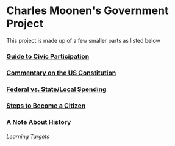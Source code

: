 # Charles Moonen's Government Project
This project is made up of a few smaller parts as listed below
### [Guide to Civic Participation](gcp)
### [Commentary on the US Constitution](constitution.html)
### [Federal vs. State/Local Spending](spending)
### [Steps to Become a Citizen](naturalization.png)
### [A Note About History](history_note)
###### [Learning Targets](https://docs.google.com/spreadsheets/d/12xm5sCL3GwFP8RiO1GV6YRNmMoXdV0DWeTqp_3G9A5g/edit?usp=sharing)
